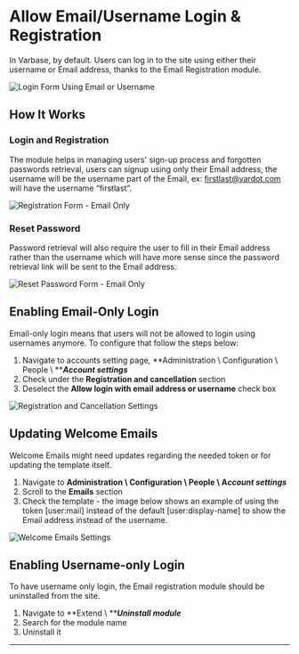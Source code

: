 # Allow Email/Username Login & Registration

In Varbase, by default. Users can log in to the site using either their username or Email address, thanks to the Email Registration module.

![Login Form Using Email or Username](https://lh4.googleusercontent.com/0xv0-AiLRF5LXkNlMzCBQMP2gPSh5DRWqOdNDX0vrk5hG2E2e1caENTVxZzCE\_ZU\_1TxDTk0L5w\_CAPqFTiNYuNdlZNmJU8dAJ-1YI-th\_Mlxc39aLcRcdn29uPy0mspL-oQ5UWj)

## **How It Works**

### **Login and Registration**

The module helps in managing users' sign-up process and forgotten passwords retrieval, users can signup using only their Email address, the username will be the username part of the Email, ex: [firstlast@vardot.com](mailto:firstlast@vardot.com) will have the username “firstlast”.

![Registration Form - Email Only](https://lh5.googleusercontent.com/N\_BUU51tgusMCwTU14s\_LcN-1yyy4znXRqihAtZoRhGoQIsVaQHQK9KRNRxaT-PpLU2jk05oihoMe3vlc\_HEEAqOjEy9dQ0Q2adcQTGLlh582YcRtltKSn6sUnUoevHM6gxp0Tc\_)

### **Reset Password**

Password retrieval will also require the user to fill in their Email address rather than the username which will have more sense since the password retrieval link will be sent to the Email address.

![Reset Password Form - Email Only](https://lh5.googleusercontent.com/xfKVJ6yW7LOH5pLic9Alia3tbu9H\_6HbEpyIWfHftJW-6\_XKl0Ur6kwYvwcgxwrtV3s75v76pJKJC\_Ut8n1iWiHAguvYiEhB8YFeHVHm4f46YYX9NmnM1zB4Omd7fL40VqwTLFDH)

## **Enabling Email-Only Login**

Email-only login means that users will not be allowed to login using usernames anymore. To configure that follow the steps below:

1. Navigate to accounts setting page, **Administration \ Configuration \ People \ **_**Account settings**_
2. Check under the **Registration and cancellation** section
3. Deselect the **Allow login with email address or username** check box

![Registration and Cancellation Settings](https://lh5.googleusercontent.com/ZAQA3kMnoBVxGLx7pZeu5GuRRjUVbapJaHyEIrKSgo55scmfVOstzU01urZcNzHSNejwQgePncV5wDyYKb-5Wti16tnFng6t42AvZQx0fjNfCpIN\_GBGlxzsOhBND\_4kw6u8FLBh)

## **Updating Welcome Emails**

Welcome Emails might need updates regarding the needed token or for updating the template itself.

1. Navigate to **Administration \ Configuration \ People \ A**_**ccount settings**_
2. Scroll to the **Emails** section
3. Check the template - the image below shows an example of using the token \[user:mail] instead of the default \[user:display-name] to show the Email address instead of the username.

![Welcome Emails Settings](https://lh4.googleusercontent.com/qO1Hz9VP829oWWP6tNbJhR2ge\_0yzCGRab8qSpcgSfjVeLxCghOur1y26EaK3pYiv3PS7D3U0cAPt1QEcG-eA2rQsSLSAOIqSjSyO4OWcFdxMnAe9L\_4lw9CLIXcROQ4n0Lv3sys)

## **Enabling Username-only Login**

To have username only login, the Email registration module should be uninstalled from the site.

1. Navigate to **Extend \ **_**Uninstall module**_
2. Search for the module name
3. Uninstall it

****
